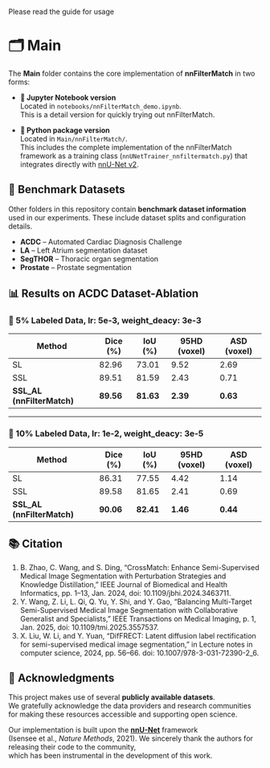 Please read the guide for usage


# 🗂️ Main

The **Main** folder contains the core implementation of **nnFilterMatch** in two forms:

- **📓 Jupyter Notebook version**  
  Located in `notebooks/nnFilterMatch_demo.ipynb`.  
  This is a detail version for quickly trying out nnFilterMatch.  

- **🐍 Python package version**  
  Located in `Main/nnFilterMatch/`.  
  This includes the complete implementation of the nnFilterMatch framework as a training class (`nnUNetTrainer_nnfiltermatch.py`) that integrates directly with [nnU-Net v2](https://github.com/MIC-DKFZ/nnUNet).
  

## 📂 Benchmark Datasets

Other folders in this repository contain **benchmark dataset information** used in our experiments. 
These include dataset splits and configuration details. 
- **ACDC** – Automated Cardiac Diagnosis Challenge  
- **LA** – Left Atrium segmentation dataset  
- **SegTHOR** – Thoracic organ segmentation
- **Prostate** – Prostate segmentation


## 📊 Results on ACDC Dataset-Ablation

### 🧪 5% Labeled Data, lr: 5e-3, weight_deacy: 3e-3

| Method | Dice (%) | IoU (%) | 95HD (voxel) | ASD (voxel) |
|--------|----------|---------|-----------|----------|
| SL     | 82.96    | 73.01   | 9.52      | 2.69     |
| SSL    | 89.51    | 81.59   | 2.43      | 0.71     |
| **SSL_AL (nnFilterMatch)** | **89.56** | **81.63** | **2.39** | **0.63** |

---

### 🧪 10% Labeled Data, lr: 1e-2, weight_deacy: 3e-5

| Method | Dice (%) | IoU (%) | 95HD (voxel) | ASD (voxel) |
|--------|----------|---------|-----------|----------|
| SL     | 86.31    | 77.55   | 4.42      | 1.14     |
| SSL    | 89.58    | 81.65   | 2.41      | 0.69     |
| **SSL_AL (nnFilterMatch)** | **90.06** | **82.41** | **1.46** | **0.44** |



## 📚 Citation
1. B. Zhao, C. Wang, and S. Ding, “CrossMatch: Enhance Semi-Supervised Medical Image Segmentation with Perturbation Strategies and Knowledge Distillation,” IEEE Journal of Biomedical and Health Informatics, pp. 1–13, Jan. 2024, doi: 10.1109/jbhi.2024.3463711.
2. Y. Wang, Z. Li, L. Qi, Q. Yu, Y. Shi, and Y. Gao, “Balancing Multi-Target Semi-Supervised Medical Image Segmentation with Collaborative Generalist and Specialists,” IEEE Transactions on Medical Imaging, p. 1, Jan. 2025, doi: 10.1109/tmi.2025.3557537.
3.  X. Liu, W. Li, and Y. Yuan, “DifFRECT: Latent diffusion label rectification for semi-supervised medical image segmentation,” in Lecture notes in computer science, 2024, pp. 56–66. doi: 10.1007/978-3-031-72390-2_6.


## 🙏 Acknowledgments

This project makes use of several **publicly available datasets**.  
We gratefully acknowledge the data providers and research communities for making these resources accessible and supporting open science.  

Our implementation is built upon the **[nnU-Net](https://github.com/MIC-DKFZ/nnUNet)** framework  
(Isensee et al., *Nature Methods*, 2021). We sincerely thank the authors for releasing their code to the community,  
which has been instrumental in the development of this work.
